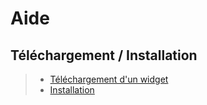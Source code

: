 
# Aide

 
## Téléchargement / Installation

> - <a href="./download">Téléchargement d'un widget</a>
> - <a href="./install">Installation</a>
